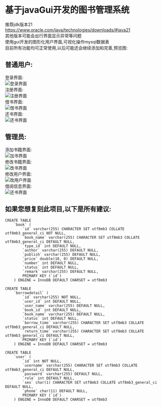 基于javaGui开发的图书管理系统
=
推荐jdk版本21  
https://www.oracle.com/java/technologies/downloads/#java21  
其他版本可能会出行界面显示异常等问题  
使用gui开发的图形化用户界面,可视化操作mysql数据表  
目前所有功能均可正常使用,以后可能还会继续添加和完善,预览图:  

普通用户:  
-
登录界面:  
![登录界面](https://raw.githubusercontent.com/xiyi20/BookManager/main/preview/login.png)  
注册界面:  
![注册界面](https://raw.githubusercontent.com/xiyi20/BookManager/main/preview/regist.png)  
借书界面:  
![借书界面](https://raw.githubusercontent.com/xiyi20/BookManager/main/preview/borrowbook.png)  
还书界面:  
![还书界面](https://raw.githubusercontent.com/xiyi20/BookManager/main/preview/returnbook.png)  

管理员:  
-
添加书籍界面:  
![加书界面](https://raw.githubusercontent.com/xiyi20/BookManager/main/preview/bookadd.png)  
修改书籍界面:  
![改书界面](https://raw.githubusercontent.com/xiyi20/BookManager/main/preview/bookmodify.png)  
修改用户界面:  
![改用户界面](https://raw.githubusercontent.com/xiyi20/BookManager/main/preview/usermodify.png)  
借阅信息界面:  
![还书界面](https://raw.githubusercontent.com/xiyi20/BookManager/main/preview/borrowinfo.png)  

如果您想复刻此项目,以下是所有建议:  
-
```
CREATE TABLE  
    `book` (  
        `id` varchar(255) CHARACTER SET utf8mb3 COLLATE utf8mb3_general_ci NOT NULL,  
        `book_name` varchar(255) CHARACTER SET utf8mb3 COLLATE utf8mb3_general_ci DEFAULT NULL,  
        `type_id` int DEFAULT NULL,  
        `author` varchar(255) DEFAULT NULL,  
        `publish` varchar(255) DEFAULT NULL,  
        `price` double(10, 0) DEFAULT NULL,  
        `number` int DEFAULT NULL,  
        `status` int DEFAULT NULL,  
        `remark` varchar(255) DEFAULT NULL,  
        PRIMARY KEY (`id`)  
    ) ENGINE = InnoDB DEFAULT CHARSET = utf8mb3
```
```
CREATE TABLE  
    `borrowdetail` (  
        `id` varchar(255) NOT NULL,  
        `user_id` int DEFAULT NULL,  
        `user_name` varchar(255) DEFAULT NULL,  
        `book_id` int DEFAULT NULL,  
        `book_name` varchar(255) DEFAULT NULL,  
        `status` int DEFAULT NULL,  
        `borrow_time` varchar(255) CHARACTER SET utf8mb3 COLLATE utf8mb3_general_ci DEFAULT NULL,  
        `return_time` varchar(255) CHARACTER SET utf8mb3 COLLATE utf8mb3_general_ci DEFAULT NULL,  
        PRIMARY KEY (`id`)  
    ) ENGINE = InnoDB DEFAULT CHARSET = utf8mb3
```
```
CREATE TABLE  
    `user` (  
        `id` int NOT NULL,  
        `username` varchar(255) CHARACTER SET utf8mb3 COLLATE utf8mb3_general_ci DEFAULT NULL,  
        `password` varchar(255) DEFAULT NULL,  
        `role` int DEFAULT NULL,  
        `sex` char(1) CHARACTER SET utf8mb3 COLLATE utf8mb3_general_ci DEFAULT NULL,  
        `phone` char(11) DEFAULT NULL,  
        PRIMARY KEY (`id`)  
    ) ENGINE = InnoDB DEFAULT CHARSET = utf8mb3
```
